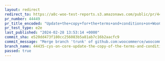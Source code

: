 ```yaml
---
layout: redirect
redirect_to: https://a8c-woo-test-reports.s3.amazonaws.com/public/pr/44449/e2e/index.html
pr_number: 44449
pr_title_encoded: "Update+the+copy+for+the+terms+and+conditions+on+WooCommerce."
pr_test_type: e2e
last_published: "2024-02-28 13:53:14 +0000"
commit_sha: e520dd473f180cc256083b5a81ab7c16b2aacfc9
commit_message: "Merge branch 'trunk' of github.com:woocommerce/woocommerce into 44435…"
branch_name: 44435-cys-on-core-update-the-copy-of-the-terms-and-conditions-on-woocommerce-intro-screen
passed: true
---
```

